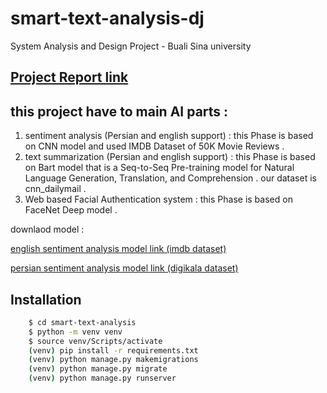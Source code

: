 # smart-text-analysis-dj
System Analysis and Design Project - Buali Sina university
## <a href="https://docs.google.com/document/d/1FNOPGcMwcgWNx5GGXCWIE0_kgJKzGjx4ChPE7sT29m4/edit?usp=sharing"> Project Report link </a>
## this project have to main AI parts :
1. sentiment analysis (Persian and english support) : this Phase is based on CNN model and used IMDB Dataset of 50K Movie Reviews .
2. text summarization (Persian and english support) : this Phase is based on Bart model that is a Seq-to-Seq Pre-training model for Natural Language Generation, Translation, and Comprehension . our dataset is cnn_dailymail .
3. Web based Facial Authentication system  : this Phase is based on FaceNet Deep model .

downlaod model :
<p><a href="https://drive.google.com/file/d/13QmMsfNwvm6U4asXd6gurvSkl3nbuIEL/view?usp=drive_link"> english sentiment analysis model link (imdb dataset)</a>  </p>
<p><a href="https://drive.google.com/file/d/13QmMsfNwvm6U4asXd6gurvSkl3nbuIEL/view?usp=drive_link"> persian sentiment analysis model link (digikala dataset) </a>  </p>

## Installation

```bash
    $ cd smart-text-analysis
    $ python -m venv venv
    $ source venv/Scripts/activate
    (venv) pip install -r requirements.txt
    (venv) python manage.py makemigrations
    (venv) python manage.py migrate
    (venv) python manage.py runserver
```
